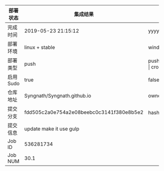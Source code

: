 部署状态 | 集成结果 | 参考值
---|---|---
完成时间 | 2019-05-23 21:15:12 | yyyy-mm-dd hh:mm:ss
部署环境 | linux + stable | window \| linux + stable
部署类型 | push | push \| pull_request \| api \| cron
启用Sudo | true | false \| true
仓库地址 | Syngnath/Syngnath.github.io | owner_name/repo_name
提交分支 | fdd505c2a0e754a2e08beebc0c3141f380e8b5e2 | hash 16位
提交信息 | update make it use gulp |
Job ID   | 536281734 |
Job NUM  | 30.1 |
